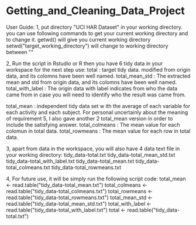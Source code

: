 Getting_and_Cleaning_Data_Project
=================================

User Guide:
1, put directory "UCI HAR Dataset" in your working directory.
    you can use following commands to get your current working directory and to change it.
getwd() will give you current working directory
setwd("target_working_directory")  will change to working directory between ""

2, Run the script in Rstudio or R then you have 6 tidy data in your workspace for the next step use:
total : target tidy data. modified from origin data, and its colomns have been well named.
total_mean_std : The extracted mean and std from origin data, and its colomns have been well named.
total_with_label : The origin data with label indicates from who the data came from in case you will need to identify who the result was came from.

total_mean : independent tidy data set w ith the average of each variable for each activity and each subject. For personal uncertainly about the meaning of requirement 5, I also gave another 2 total_mean version in order to include the satisfying answer.
total_colmeans : The mean value for each colomun in total data.
total_rowmeans : The mean value for each row in total data.


3, apart from data in the workspace, you will also have 4 data text file in your working directory:
tidy_data-total.txt
tidy_data-total_mean_std.txt
tidy_data-total_with_label.txt
tidy_data-total_mean.txt
tidy_data-total_colmeans.txt
tidy_data-total_rowmeans.txt

4, For future use, it will be simply run the following script code:
total_mean <- read.table("tidy_data-total_mean.txt")
total_colmeans <- read.table("tidy_data-total_colmeans.txt")
total_rowmeans <- read.table("tidy_data-total_rowmeans.txt")
total_mean_std <- read.table("tidy_data-total_mean_std.txt")
total_with_label <- read.table("tidy_data-total_with_label.txt")
total <- read.table("tidy_data-total.txt")

